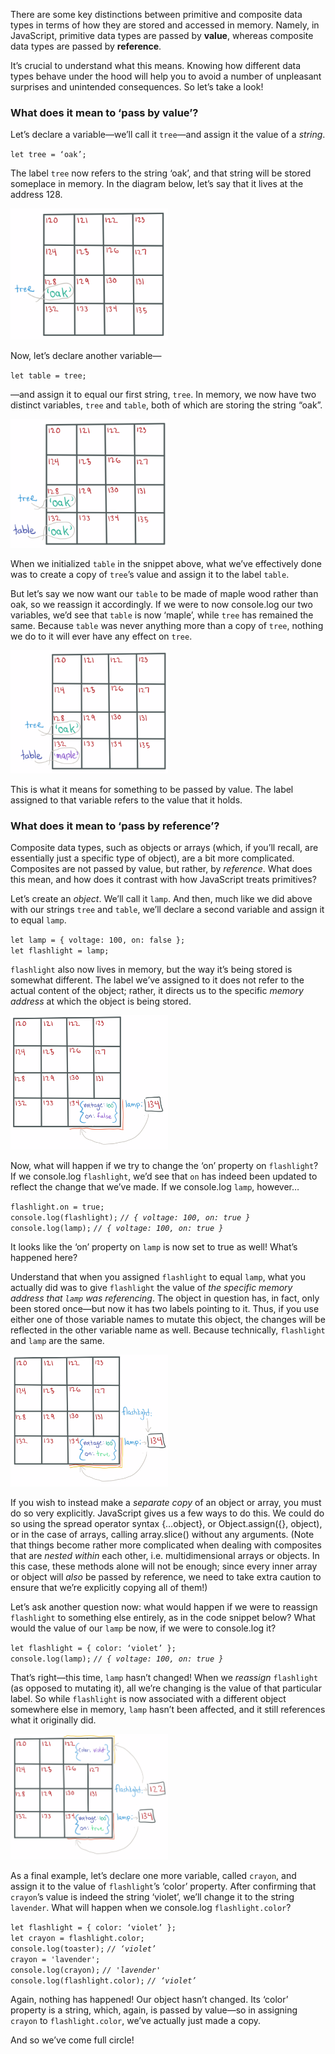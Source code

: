 There are some key distinctions between primitive and composite data types in terms of how they are stored and accessed in memory. Namely, in JavaScript, primitive data types are passed by **value**, whereas composite data types are passed by **reference**.

It’s crucial to understand what this means. Knowing how different data types behave under the hood will help you to avoid a number of unpleasant surprises and unintended consequences. So let’s take a look!

<h3>What does it mean to ‘pass by value’?</h3>

Let’s declare a variable—we’ll call it `tree`—and assign it the value of a <em>string</em>.

`let tree = ‘oak’;`

The label `tree` now refers to the string ‘oak’, and that string will be stored someplace in memory. In the diagram below, let’s say that it lives at the address 128.

<img src="/docs/assets/images/value-img1.png" width="50%" height="50%"/>

Now, let’s declare another variable—

`let table = tree;`

—and assign it to equal our first string, `tree`. In memory, we now have two distinct variables, `tree` and `table`, both of which are storing the string “oak”.

<img src="/docs/assets/images/value-img2.png" width="50%" height="50%"/>

When we initialized `table` in the snippet above, what we’ve effectively done was to create a copy of `tree`’s value and assign it to the label `table`.

But let’s say we now want our `table` to be made of maple wood rather than oak, so we reassign it accordingly. If we were to now console.log our two variables, we’d see that `table` is now ‘maple’, while `tree` has remained the same. Because `table` was never anything more than a copy of `tree`, nothing we do to it will ever have any effect on `tree`.

<img src="/docs/assets/images/value-img3.png" width="50%" height="50%"/>

This is what it means for something to be passed by value. The label assigned to that variable refers to the value that it holds.

<h3>What does it mean to ‘pass by reference’?</h3>

Composite data types, such as objects or arrays (which, if you’ll recall, are essentially just a specific type of object), are a bit more complicated. Composites are not passed by value, but rather, by <em>reference</em>. What does this mean, and how does it contrast with how JavaScript treats primitives?

Let’s create an <em>object</em>. We’ll call it `lamp`. And then, much like we did above with our strings     `tree` and `table`, we’ll declare a second variable and assign it to equal `lamp`.

`let lamp = { voltage: 100, on: false };`<br>
`let flashlight = lamp;`

`flashlight` also now lives in memory, but the way it’s being stored is somewhat different. The label we’ve assigned to it does not refer to the actual content of the object; rather, it directs us to the specific <em>memory address</em> at which the object is being stored.

<img src="/docs/assets/images/reference-img1.png" width="50%" height="50%"/>

Now, what will happen if we try to change the ‘on’ property on `flashlight`? If we console.log `flashlight`, we’d see that `on` has indeed been updated to reflect the change that we’ve made. If we console.log `lamp`, however…

`flashlight.on = true;`<br>
`console.log(flashlight);` *`// { voltage: 100, on: true }`*<br>
`console.log(lamp);` *`// { voltage: 100, on: true }`*

It looks like the ‘on’ property on `lamp` is now set to true as well! What’s happened here?

Understand that when you assigned `flashlight` to equal `lamp`, what you actually did was to give `flashlight` the value of *the specific memory address that `lamp` was referencing*. The object in question has, in fact, only been stored once—but now it has two labels pointing to it. Thus, if you use either one of those variable names to mutate this object, the changes will be reflected in the other variable name as well. Because technically, `flashlight` and `lamp` are the same.

<img src="/docs/assets/images/reference-img2.png" width="50%" height="50%"/>

If you wish to instead make a *separate copy* of an object or array, you must do so very explicitly. JavaScript gives us a few ways to do this. We could do so using the spread operator syntax {…object}, or Object.assign({}, object), or in the case of arrays, calling array.slice() without any arguments. (Note that things become rather more complicated when dealing with composites that are *nested within* each other, i.e. multidimensional arrays or objects. In this case, these methods alone will not be enough; since every inner array or object will *also* be passed by reference, we need to take extra caution to ensure that we’re explicitly copying all of them!)

Let’s ask another question now: what would happen if we were to reassign `flashlight` to something else entirely, as in the code snippet below? What would the value of our `lamp` be now, if we were to console.log it?

`let flashlight = { color: ‘violet’ };`<br>
`console.log(lamp);` *`// { voltage: 100, on: true }`*

That’s right—this time, `lamp` hasn’t changed! When we *reassign* `flashlight` (as opposed to mutating it), all we’re changing is the value of that particular label. So while `flashlight` is now associated with a different object somewhere else in memory, `lamp` hasn’t been affected, and it still references what it originally did.

<img src="/docs/assets/images/reference-img3.png" width="50%" height="50%"/>

As a final example, let’s declare one more variable, called `crayon`, and assign it to the value of `flashlight`’s ‘color’ property. After confirming that `crayon`’s value is indeed the string ‘violet’, we’ll change it to the string `lavender`. What will happen when we console.log `flashlight.color`?

`let flashlight = { color: ‘violet’ };`<br>
`let crayon = flashlight.color;`<br>
`console.log(toaster);` *`// ‘violet’`*<br>
`crayon = 'lavender';`<br>
`console.log(crayon);` *`// 'lavender'`*<br>
`console.log(flashlight.color);` *`// ‘violet’`*<br>

Again, nothing has happened! Our object hasn’t changed. Its ‘color’ property is a string, which, again, is passed by value—so in assigning `crayon` to `flashlight.color`, we’ve actually just made a copy.

And so we’ve come full circle!

